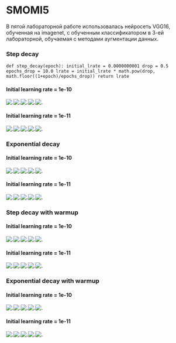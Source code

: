 # SMOMI5

В пятой лабораторной работе использовалась нейросеть VGG16, обученная на imagenet, с обученным классификатором в 3-ей лабораторной, обучаемая с методами аугментации данных. 

### Step decay

`def step_decay(epoch):
   initial_lrate = 0.0000000001
   drop = 0.5
   epochs_drop = 10.0
   lrate = initial_lrate * math.pow(drop, math.floor((1+epoch)/epochs_drop))
   return lrate  ` 
   
#### Initial learning rate = 1e-10
 
![.](https://github.com/VictoriaIL/SMOMI5/blob/master/step_decay/A_train_a.PNG)![.](https://github.com/VictoriaIL/SMOMI5/blob/master/step_decay/A_val_a.PNG)![.](https://github.com/VictoriaIL/SMOMI5/blob/master/step_decay/L_train_a.PNG)![.](https://github.com/VictoriaIL/SMOMI5/blob/master/step_decay/L_val_a.PNG)![.](https://github.com/VictoriaIL/SMOMI5/blob/master/step_decay/lr_a.PNG)

#### Initial learning rate = 1e-11

![.](https://github.com/VictoriaIL/SMOMI5/blob/master/step_decay/A_train_b.PNG)![.](https://github.com/VictoriaIL/SMOMI5/blob/master/step_decay/A_val_b.PNG)![.](https://github.com/VictoriaIL/SMOMI5/blob/master/step_decay/L_train_b.PNG)![.](https://github.com/VictoriaIL/SMOMI5/blob/master/step_decay/L_val_b.PNG)![.](https://github.com/VictoriaIL/SMOMI5/blob/master/step_decay/lr_b.PNG)


### Exponential decay
#### Initial learning rate = 1e-10

![.](https://github.com/VictoriaIL/SMOMI5/blob/master/exp_decay/A_train_a.PNG)![.](https://github.com/VictoriaIL/SMOMI5/blob/master/exp_decay/A_val_a.PNG)![.](https://github.com/VictoriaIL/SMOMI5/blob/master/exp_decay/L_train_a.PNG)![.](https://github.com/VictoriaIL/SMOMI5/blob/master/exp_decay/L_val_a.PNG)![.](https://github.com/VictoriaIL/SMOMI5/blob/master/exp_decay/lr_a.PNG)

#### Initial learning rate = 1e-11

![.](https://github.com/VictoriaIL/SMOMI5/blob/master/exp_decay/A_train_b.PNG)![.](https://github.com/VictoriaIL/SMOMI5/blob/master/exp_decay/A_val_b.PNG)![.](https://github.com/VictoriaIL/SMOMI5/blob/master/exp_decay/L_train_b.PNG)![.](https://github.com/VictoriaIL/SMOMI5/blob/master/exp_decay/L_val_b.PNG)![.](https://github.com/VictoriaIL/SMOMI5/blob/master/exp_decay/lr_b.PNG)

### Step decay with warmup
#### Initial learning rate = 1e-10

![.](https://github.com/VictoriaIL/SMOMI5/blob/master/step_decay_warmup/A_train_a.PNG)![.](https://github.com/VictoriaIL/SMOMI5/blob/master/step_decay_warmup/A_val_a.PNG)![.](https://github.com/VictoriaIL/SMOMI5/blob/master/step_decay_warmup/L_train_a.PNG)![.](https://github.com/VictoriaIL/SMOMI5/blob/master/step_decay_warmup/L_val_a.PNG)![.](https://github.com/VictoriaIL/SMOMI5/blob/master/step_decay_warmup/lr_a.PNG)

#### Initial learning rate = 1e-11

![.](https://github.com/VictoriaIL/SMOMI5/blob/master/step_decay_warmup/A_train_b.PNG)![.](https://github.com/VictoriaIL/SMOMI5/blob/master/step_decay_warmup/A_val_b.PNG)![.](https://github.com/VictoriaIL/SMOMI5/blob/master/step_decay_warmup/L_train_b.PNG)![.](https://github.com/VictoriaIL/SMOMI5/blob/master/step_decay_warmup/L_val_b.PNG)![.](https://github.com/VictoriaIL/SMOMI5/blob/master/step_decay_warmup/lr_b.PNG)


### Exponential decay with warmup

#### Initial learning rate = 1e-10

![.](https://github.com/VictoriaIL/SMOMI5/blob/master/exp_decay_warmup/A_train_a.PNG)![.](https://github.com/VictoriaIL/SMOMI5/blob/master/exp_decay_warmup/A_val_a.PNG)![.](https://github.com/VictoriaIL/SMOMI5/blob/master/exp_decay_warmup/L_train_a.PNG)![.](https://github.com/VictoriaIL/SMOMI5/blob/master/exp_decay_warmup/L_val_a.PNG)![.](https://github.com/VictoriaIL/SMOMI5/blob/master/exp_decay_warmup/lr_a.PNG)

#### Initial learning rate = 1e-11

![.](https://github.com/VictoriaIL/SMOMI5/blob/master/exp_decay_warmup/A_train_b.PNG)![.](https://github.com/VictoriaIL/SMOMI5/blob/master/exp_decay_warmup/A_val_b.PNG)![.](https://github.com/VictoriaIL/SMOMI5/blob/master/exp_decay_warmup/L_train_b.PNG)![.](https://github.com/VictoriaIL/SMOMI5/blob/master/exp_decay_warmup/L_val_b.PNG)![.](https://github.com/VictoriaIL/SMOMI5/blob/master/exp_decay_warmup/lr_b.PNG)




